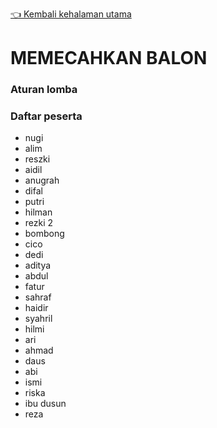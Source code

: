 [👈 Kembali kehalaman utama](/readme.md)

# MEMECAHKAN BALON

### Aturan lomba

### Daftar peserta
- nugi
- alim
- reszki
- aidil
- anugrah
- difal
- putri
- hilman
- rezki 2
- bombong
- cico
- dedi
- aditya
- abdul
- fatur
- sahraf
- haidir
- syahril
- hilmi
- ari
- ahmad
- daus
- abi
- ismi
- riska
- ibu dusun
- reza

